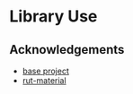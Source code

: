 
# Library Use



## Acknowledgements
 - [base project](https://github.com/JarekSour/library/tree/rut-material/projects/aapptest)
 - [rut-material](https://github.com/JarekSour/library/tree/rut-material/projects/rut-material)



